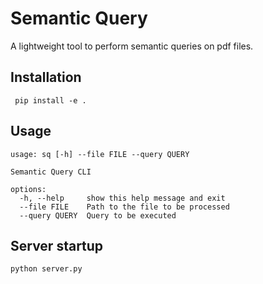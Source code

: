 # Semantic Query

A lightweight tool to perform semantic queries on pdf files.

## Installation
    
     pip install -e .

## Usage

    usage: sq [-h] --file FILE --query QUERY
    
    Semantic Query CLI
    
    options:
      -h, --help     show this help message and exit
      --file FILE    Path to the file to be processed
      --query QUERY  Query to be executed

## Server startup
    
    python server.py
